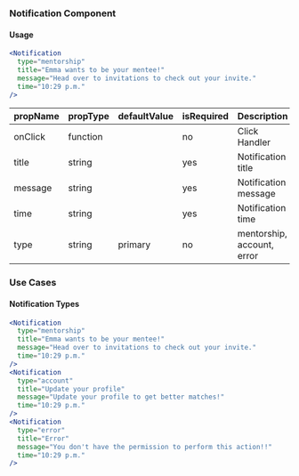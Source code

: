 ### Notification Component

#### Usage
```jsx
<Notification
  type="mentorship"
  title="Emma wants to be your mentee!"
  message="Head over to invitations to check out your invite."
  time="10:29 p.m."
/>
```
| propName | propType | defaultValue | isRequired | Description                |
| -------- | -------- | ------------ | ---------- | -------------------------- |
| onClick  | function |              | no         | Click Handler              |
| title    | string   |              | yes        | Notification title         |
| message  | string   |              | yes        | Notification message       |
| time     | string   |              | yes        | Notification time          |
| type     | string   | primary      | no         | mentorship, account, error |


### Use Cases
#### Notification Types
```jsx
<Notification
  type="mentorship"
  title="Emma wants to be your mentee!"
  message="Head over to invitations to check out your invite."
  time="10:29 p.m."
/>
<Notification
  type="account"
  title="Update your profile"
  message="Update your profile to get better matches!"
  time="10:29 p.m."
/>
<Notification
  type="error"
  title="Error"
  message="You don't have the permission to perform this action!!"
  time="10:29 p.m."
/>
```
```
